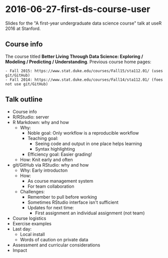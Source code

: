 # 2016-06-27-first-ds-course-user

Slides for the "A first-year undergraduate data science course" talk at useR 2016 at Stanford.

## Course info

The course titled **Better Living Through Data Science: Exploring / Modeling / Predicting / Understanding**. Previous course home pages:

	- Fall 2015: https://www.stat.duke.edu/courses/Fall15/sta112.01/ (uses git/GitHub)
	- Fall 2014: https://www.stat.duke.edu/courses/Fall14/sta112.01/ (foes not use git/GitHub)

## Talk outline

- Course info
- R/RStudio: server
- R Markdown: why and how
	- Why: 
		- Noble goal: Only workflow is a reproducible workflow
		- Teaching goal: 
			- Seeing code and output in one place helps learning
			- Syntax highlighting
		- Efficiency goal: Easier grading!
	- How: Knit early and often
- git/GitHub via RStudio: why and how
	- Why: Early introducton
	- How:
		- As course management system
		- For team collaboration
	- Challenges:
		- Remember to pull before working 
		- Sometimes RStudio interface isn't sufficient
		- Updates for next time:
			- First assignment an individual assignment (not team)
- Course logistics
- Exercise examples
- Last day:
	- Local install
	- Words of caution on private data
- Assessment and curricular considerations
- Impact

